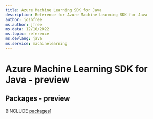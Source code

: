 ```yaml
---
title: Azure Machine Learning SDK for Java
description: Reference for Azure Machine Learning SDK for Java
author: joshfree
ms.author: jfree
ms.data: 12/10/2022
ms.topic: reference
ms.devlang: java
ms.service: machinelearning
---
```

# Azure Machine Learning SDK for Java - preview
## Packages - preview
[!INCLUDE [packages](machine-learning-index.md)]